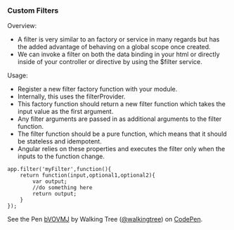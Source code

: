 ### Custom Filters
Overview:
*	A filter is very similar to an factory or service in many regards but has the added advantage of behaving on a global scope once created. 
*	We can  invoke a filter on both the data binding in your html or directly inside of your controller or directive by using the $filter service. 

Usage:
*	Register a new filter factory function with your module.
*	Internally, this uses the filterProvider. 
*	This factory function should return a new filter function which takes the input value as the first argument.
*	Any filter arguments are passed in as additional arguments to the filter function.
*	The filter function should be a pure function, which means that it should be stateless and idempotent. 
*	Angular relies on these properties and executes the filter only when the inputs to the function change.
```script
app.filter('myFilter',function(){
	return function(input,optional1,optional2){
		var output;
		//do something here
		return output;
	}
});
```

<p data-height="268" data-theme-id="0" data-slug-hash="bVOVMJ" data-default-tab="result" data-user="walkingtree" class='codepen'>See the Pen <a href='http://codepen.io/walkingtree/pen/bVOVMJ/'>bVOVMJ</a> by Walking Tree (<a href='http://codepen.io/walkingtree'>@walkingtree</a>) on <a href='http://codepen.io'>CodePen</a>.</p>
<script async src="//assets.codepen.io/assets/embed/ei.js"></script>
